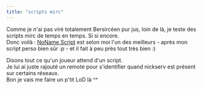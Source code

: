 ```yaml
---
title: "scripts mirc"
---
```


Comme je n'ai pas viré totalement Bersircéen pur jus, loin de là, je teste des
scripts mirc de temps en temps. Si si encore.  
Donc voilà : [NoName Script](http://www.nnscript.de) est selon moi l'un des
meilleurs - après mon script perso bien sûr :p - et il fait à peu près tout
très bien :)

Disons tout ce qu'un joueur attend d'un script.  
Je lui ai juste rajouté un remote pour s'identifier quand nickserv est présent
sur certains réseaux.  
Bon je vais me faire un p'tit LoD là ^^

